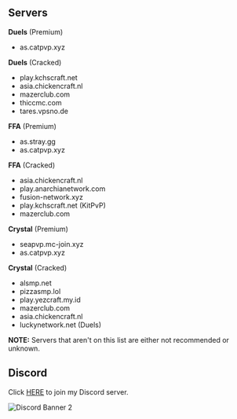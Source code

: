 ## Servers

**Duels** (Premium)
- as.catpvp.xyz

**Duels** (Cracked)
- play.kchscraft.net
- asia.chickencraft.nl
- mazerclub.com
- thiccmc.com
- tares.vpsno.de

**FFA** (Premium)
- as.stray.gg
- as.catpvp.xyz

**FFA** (Cracked)
- asia.chickencraft.nl
- play.anarchianetwork.com
- fusion-network.xyz
- play.kchscraft.net (KitPvP)
- mazerclub.com

**Crystal** (Premium)
- seapvp.mc-join.xyz
- as.catpvp.xyz

**Crystal** (Cracked)
- alsmp.net
- pizzasmp.lol
- play.yezcraft.my.id
- mazerclub.com
- asia.chickencraft.nl
- luckynetwork.net (Duels)

**NOTE:** Servers that aren't on this list are either not recommended or unknown.

## Discord
Click [HERE](https://discord.gg/TTAgYjXmkh) to join my Discord server.

![Discord Banner 2](https://discord.com/api/guilds/825971291567030313/widget.png?style=banner2)
